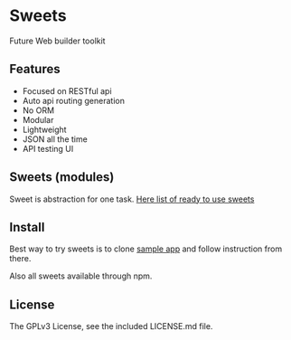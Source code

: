 # Sweets
Future Web builder toolkit

## Features

* Focused on RESTful api
* Auto api routing generation
* No ORM
* Modular
* Lightweight
* JSON all the time
* API testing UI

## Sweets (modules)
Sweet is abstraction for one task.
[Here list of ready to use sweets](https://github.com/swts/sweets/blob/master/docs/sweets.md)

## Install

Best way to try sweets is to clone [sample app](https://github.com/swts/sample) and follow instruction from there.

Also all sweets available through npm.

## License
The GPLv3 License, see the included LICENSE.md file.
